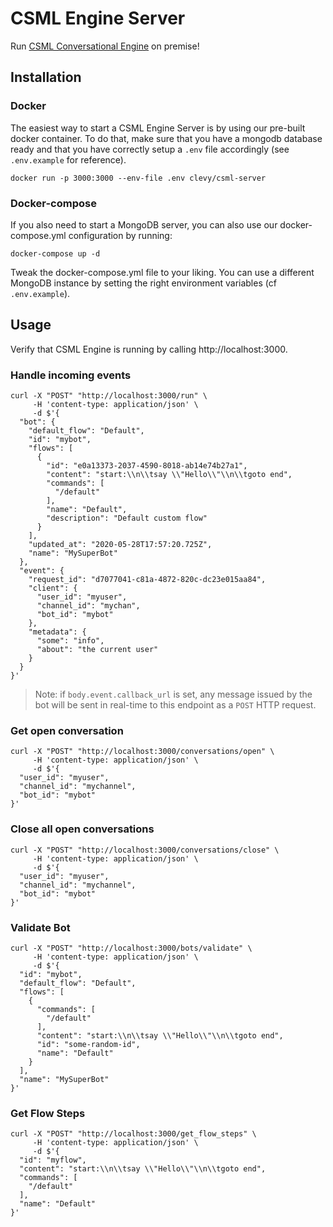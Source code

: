 # CSML Engine Server

Run [CSML Conversational Engine](https://csml.dev) on premise!

## Installation

### Docker

The easiest way to start a CSML Engine Server is by using our pre-built docker container. To do that, make sure that you have a mongodb database ready and that you have correctly setup a `.env` file accordingly (see `.env.example` for reference).

```
docker run -p 3000:3000 --env-file .env clevy/csml-server
```

### Docker-compose

If you also need to start a MongoDB server, you can also use our docker-compose.yml configuration by running:

```
docker-compose up -d
```

Tweak the docker-compose.yml file to your liking. You can use a different MongoDB instance by setting the right environment variables (cf `.env.example`).

## Usage

Verify that CSML Engine is running by calling http://localhost:3000.

### Handle incoming events
```shell
curl -X "POST" "http://localhost:3000/run" \
     -H 'content-type: application/json' \
     -d $'{
  "bot": {
    "default_flow": "Default",
    "id": "mybot",
    "flows": [
      {
        "id": "e0a13373-2037-4590-8018-ab14e74b27a1",
        "content": "start:\\n\\tsay \\"Hello\\"\\n\\tgoto end",
        "commands": [
          "/default"
        ],
        "name": "Default",
        "description": "Default custom flow"
      }
    ],
    "updated_at": "2020-05-28T17:57:20.725Z",
    "name": "MySuperBot"
  },
  "event": {
    "request_id": "d7077041-c81a-4872-820c-dc23e015aa84",
    "client": {
      "user_id": "myuser",
      "channel_id": "mychan",
      "bot_id": "mybot"
    },
    "metadata": {
      "some": "info",
      "about": "the current user"
    }
  }
}'
```
> Note: if `body.event.callback_url` is set, any message issued by the bot will be sent in real-time to this endpoint as a `POST` HTTP request.

### Get open conversation
```shell
curl -X "POST" "http://localhost:3000/conversations/open" \
     -H 'content-type: application/json' \
     -d $'{
  "user_id": "myuser",
  "channel_id": "mychannel",
  "bot_id": "mybot"
}'
```

### Close all open conversations
```shell
curl -X "POST" "http://localhost:3000/conversations/close" \
     -H 'content-type: application/json' \
     -d $'{
  "user_id": "myuser",
  "channel_id": "mychannel",
  "bot_id": "mybot"
}'
```

### Validate Bot
```shell
curl -X "POST" "http://localhost:3000/bots/validate" \
     -H 'content-type: application/json' \
     -d $'{
  "id": "mybot",
  "default_flow": "Default",
  "flows": [
    {
      "commands": [
        "/default"
      ],
      "content": "start:\\n\\tsay \\"Hello\\"\\n\\tgoto end",
      "id": "some-random-id",
      "name": "Default"
    }
  ],
  "name": "MySuperBot"
}'
```

### Get Flow Steps
```shell
curl -X "POST" "http://localhost:3000/get_flow_steps" \
     -H 'content-type: application/json' \
     -d $'{
  "id": "myflow",
  "content": "start:\\n\\tsay \\"Hello\\"\\n\\tgoto end",
  "commands": [
    "/default"
  ],
  "name": "Default"
}'
```
